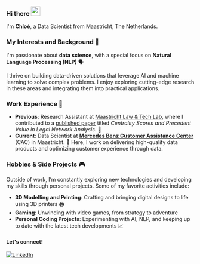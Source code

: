 ### Hi there <img src="https://emojis.slackmojis.com/emojis/images/1643515231/12491/waveboi.gif?1643515231" width="25"/>
I'm **Chloé**, a Data Scientist from Maastricht, The Netherlands.

### My Interests and Background 🚀

I'm passionate about **data science**, with a special focus on **Natural Language Processing (NLP)** 🗣️

I thrive on building data-driven solutions that leverage AI and machine learning to solve complex problems. I enjoy exploring cutting-edge research in these areas and integrating them into practical applications.

### Work Experience 💼

- **Previous**: Research Assistant at [Maastricht Law & Tech Lab](https://www.maastrichtuniversity.nl/about-um/faculties/law/research/law-and-tech-lab), where I contributed to a [published paper](https://ebooks.iospress.nl/volumearticle/65592) titled *Centrality Scores and Precedent Value in Legal Network Analysis*. 📜
- **Current**: Data Scientist at [**Mercedes Benz Customer Assistance Center**](https://cac.mercedes-benz.com/) (CAC) in Maastricht. 🚗 Here, I work on delivering high-quality data products and optimizing customer experience through data.

### Hobbies & Side Projects 🎮

Outside of work, I’m constantly exploring new technologies and developing my skills through personal projects. Some of my favorite activities include:
- **3D Modelling and Printing**: Crafting and bringing digital designs to life using 3D printers 🖨️
- **Gaming**: Unwinding with video games, from strategy to adventure
- **Personal Coding Projects**: Experimenting with AI, NLP, and keeping up to date with the latest tech developments 📈

#### Let's connect!
[<img alt="LinkedIn" src="https://img.shields.io/badge/LinkedIn-%230E76A8.svg?&style=for-the-badge&logo=LinkedIn&logoColor=white" />](https://www.linkedin.com/in/chloe-crombach-429a79197/)

